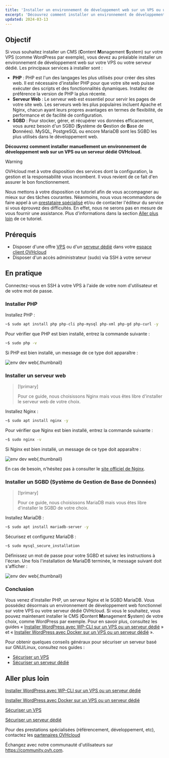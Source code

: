 ```yaml
---
title: 'Installer un environnement de développement web sur un VPS ou un serveur dédié'
excerpt: 'Découvrez comment installer un environnement de développement web sur un VPS ou un serveur dédié OVHcloud'
updated: 2024-03-13
---
```


## Objectif

Si vous souhaitez installer un CMS (**C**ontent **M**anagement **S**ystem) sur votre VPS (comme WordPress par exemple), vous devez au préalable installer un environnement de développement web sur votre VPS ou votre serveur dédié. Les principaux services à installer sont :

- **PHP** : PHP est l'un des langages les plus utilisés pour créer des sites web. Il est nécessaire d'installer PHP pour que votre site web puisse exécuter des scripts et des fonctionnalités dynamiques. Installez de préférence la version de PHP la plus récente.
- **Serveur Web** : Le serveur web est essentiel pour servir les pages de votre site web. Les serveurs web les plus populaires incluent Apache et Nginx, chacun ayant leurs propres avantages en termes de flexibilité, de performance et de facilité de configuration.
- **SGBD** : Pour stocker, gérer, et récupérer vos données efficacement, vous aurez besoin d'un SGBD (**S**ystème de **G**estion de **B**ase de **D**onnées). MySQL, PostgreSQL ou encore MariaDB sont les SGBD les plus utilisés dans le développement web.

**Découvrez comment installer manuellement un environnement de développement web sur un VPS ou un serveur dédié OVHcloud.**

> [!warning]
>
> OVHcloud met à votre disposition des services dont la configuration, la gestion et la responsabilité vous incombent. Il vous revient de ce fait d'en assurer le bon fonctionnement.
>
> Nous mettons à votre disposition ce tutoriel afin de vous accompagner au mieux sur des tâches courantes. Néanmoins, nous vous recommandons de faire appel à un [prestataire spécialisé](https://partner.ovhcloud.com/fr/directory/) et/ou de contacter l'éditeur du service si vous éprouvez des difficultés. En effet, nous ne serons pas en mesure de vous fournir une assistance. Plus d'informations dans la section [Aller plus loin](install_env_web_dev_on_vps_#gofurther.) de ce tutoriel.
>

## Prérequis

- Disposer d'une offre [VPS](https://www.ovhcloud.com/fr/vps/) ou d'un [serveur dédié](https://www.ovhcloud.com/fr/bare-metal/) dans votre [espace client OVHcloud](https://www.ovh.com/auth/?action=gotomanager&from=https://www.ovh.com/fr/&ovhSubsidiary=fr)
- Disposer d'un accès administrateur (sudo) via SSH à votre serveur

## En pratique

Connectez-vous en SSH à votre VPS à l'aide de votre nom d'utilisateur et de votre mot de passe.

### Installer PHP

Installez PHP :

```sh
~$ sudo apt install php php-cli php-mysql php-xml php-gd php-curl -y
```

Pour vérifier que PHP est bien installé, entrez la commande suivante :

```sh
~$ sudo php -v
```

Si PHP est bien installé, un message de ce type doit apparaître :

![env dev web](result_php_v.png){.thumbnail}

### Installer un serveur web

> [!primary]
>
> Pour ce guide, nous choisissons Nginx mais vous êtes libre d'installer le serveur web de votre choix.
>

Installez Nginx :

```sh
~$ sudo apt install nginx -y
```

Pour vérifier que Nginx est bien installé, entrez la commande suivante :

```sh
~$ sudo nginx -v
```

Si Nginx est bien installé, un message de ce type doit apparaître :

![env dev web](result_nginx_v.png){.thumbnail}

En cas de besoin, n'hésitez pas à consulter le [site officiel de Nginx](https://www.nginx.com/).

### Installer un SGBD (**S**ystème de **G**estion de **B**ase de **D**onnées)

> [!primary]
>
> Pour ce guide, nous choisissons MariaDB mais vous êtes libre d'installer le SGBD de votre choix.
>

Installez MariaDB :

```sh
~$ sudo apt install mariadb-server -y
```

Sécurisez et configurez MariaDB :

```sh
~$ sudo mysql_secure_installation
```

Définissez un mot de passe pour votre SGBD et suivez les instructions à l'écran. Une fois l'installation de MariaDB terminée, le message suivant doit s'afficher :

![env dev web](success_msg_mariadb.png){.thumbnail}

### Conclusion

Vous venez d'installer PHP, un serveur Nginx et le SGBD MariaDB. Vous possédez désormais un environnement de développement web fonctionnel sur votre VPS ou votre serveur dédié OVHcloud. Si vous le souhaitez, vous pouvez maintenant installer le CMS (**C**ontent **M**anagement **S**ystem) de votre choix, comme WordPress par exemple. Pour en savoir plus, consultez les guides « [Installer WordPress avec WP-CLI sur un VPS ou un serveur dédié](install_wordpress_site_on_vps1.) » et « [Installer WordPress avec Docker sur un VPS ou un serveur dédié](install_wordpress_docker_on_vps1.) ».

Pour obtenir quelques conseils généraux pour sécuriser un serveur basé sur GNU/Linux, consultez nos guides :

- [Sécuriser un VPS](secure_your_vps1.)
- [Sécuriser un serveur dédié](securing-a-dedicated-server1.)

## Aller plus loin <a name="go-further"></a>

[Installer WordPress avec WP-CLI sur un VPS ou un serveur dédié](install_wordpress_site_on_vps1.)

[Installer WordPress avec Docker sur un VPS ou un serveur dédié](install_wordpress_docker_on_vps1.)

[Sécuriser un VPS](secure_your_vps1.)

[Sécuriser un serveur dédié](securing-a-dedicated-server1.)

Pour des prestations spécialisées (référencement, développement, etc), contactez les [partenaires OVHcloud](https://partner.ovhcloud.com/fr/directory/)

Échangez avec notre communauté d'utilisateurs sur <https://community.ovh.com>.